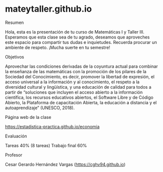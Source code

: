# mateytaller.github.io
Resumen

Hola, esta es la presentación de tu curso de Matemáticas I y Taller III. Esperamos que esta clase sea de tu agrado, deseamos que aproveches este espacio para compartir tus dudas e inquietudes. Recuerda procurar un ambiente de respeto. ¡Mucha suerte en tu semestre!



Objetivos

Aprovechar las condiciones derivadas de la coyuntura actual para combinar la enseñanza de las matemáticas con la promoción de los pilares de la Sociedad del Conocimiento, es decir, promover la libertad de expresión, el acceso universal a la información y al conocimiento, el respeto a la diversidad cultural y lingüística, y una educación de calidad para todos a partir de “soluciones que incluyen el acceso abierto a la información científica, los recursos educativos abiertos, el Software Libre y de Código Abierto, la Plataforma de capacitación Abierta, la educación a distancia y el autoaprendizaje” (UNESCO, 2018).



Página web de la clase

https://estadistica-practica.github.io/economia


Evaluación

Tareas 40% (8 tareas)
Trabajo final 60%



Profesor

Cesar Gerardo Hernández Vargas (https://cghv94.github.io)
